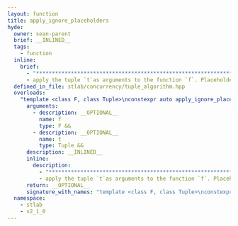 ```yaml
---
layout: function
title: apply_ignore_placeholders
hyde:
  owner: sean-parent
  brief: __INLINED__
  tags:
    - function
  inline:
    brief:
      - "***********************************************************************************************"
      - apply the tuple `t`as arguments to the function `f`. Placeholders are ignored.
  defined_in_file: stlab/concurrency/tuple_algorithm.hpp
  overloads:
    "template <class F, class Tuple>\nconstexpr auto apply_ignore_placeholders(F &&, Tuple &&) -> decltype(auto)":
      arguments:
        - description: __OPTIONAL__
          name: f
          type: F &&
        - description: __OPTIONAL__
          name: t
          type: Tuple &&
      description: __INLINED__
      inline:
        description:
          - "***********************************************************************************************"
          - apply the tuple `t`as arguments to the function `f`. Placeholders are ignored.
      return: __OPTIONAL__
      signature_with_names: "template <class F, class Tuple>\nconstexpr auto apply_ignore_placeholders(F && f, Tuple && t) -> decltype(auto)"
  namespace:
    - stlab
    - v2_1_0
---
```

